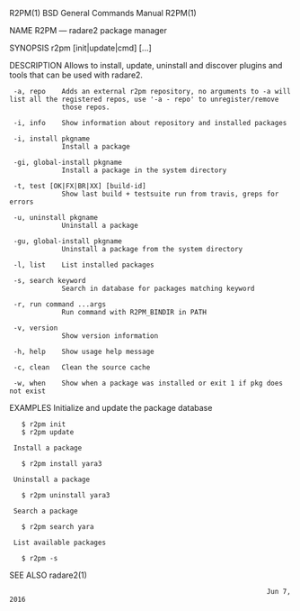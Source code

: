 R2PM(1)                                                     BSD General Commands Manual                                                    R2PM(1)

NAME
     R2PM — radare2 package manager

SYNOPSIS
     r2pm [init|update|cmd] [...]

DESCRIPTION
     Allows to install, update, uninstall and discover plugins and tools that can be used with radare2.

     -a, repo    Adds an external r2pm repository, no arguments to -a will list all the registered repos, use '-a - repo' to unregister/remove
                 those repos.

     -i, info    Show information about repository and installed packages

     -i, install pkgname
                 Install a package

     -gi, global-install pkgname
                 Install a package in the system directory

     -t, test [OK|FX|BR|XX] [build-id]
                 Show last build + testsuite run from travis, greps for errors

     -u, uninstall pkgname
                 Uninstall a package

     -gu, global-install pkgname
                 Uninstall a package from the system directory

     -l, list    List installed packages

     -s, search keyword
                 Search in database for packages matching keyword

     -r, run command ...args
                 Run command with R2PM_BINDIR in PATH

     -v, version
                 Show version information

     -h, help    Show usage help message

     -c, clean   Clean the source cache

     -w, when    Show when a package was installed or exit 1 if pkg does not exist

EXAMPLES
     Initialize and update the package database

       $ r2pm init
       $ r2pm update

     Install a package

       $ r2pm install yara3

     Uninstall a package

       $ r2pm uninstall yara3

     Search a package

       $ r2pm search yara

     List available packages

       $ r2pm -s

SEE ALSO
     radare2(1)

                                                                    Jun 7, 2016
